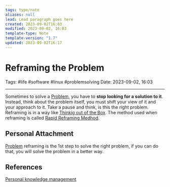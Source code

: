 ```yaml
---
tags: type/note
aliases: null
lead: Lead paragraph goes here
created: 2023-09-02T16:03
modified: 2023-09-02, 16:03
template-type: Note
template-version: "1.7"
updated: 2023-09-02T16:17
---
```


# Reframing the Problem

Tags: #life #software #linux  #problemsolving
Date: 2023-09-02, 16:03

---

Sometimes to solve a [Problem](Problem%20Solving%20), you have to **stop looking for a solution to it**. Instead, think about the problem itself, you must shift your view of it and your approach to it. Take a pause and think, is this the right problem. Reframing is in a way like [Thinkig out of the Box](Thinkig%20out%20of%20the%20Box). The method used when reframing is called [Rapid Reframing Medhod](Rapid%20Reframing%20Medhod).

## Personal Attachment

[Problem](Problem%20Solving%20) reframing is the 1st step to solve the right problem, if you can do that, you will solve the problem in a better way. 

## References

[Personal knowledge management](../SLIP-BOX/Personal%20knowledge%20management.md)
